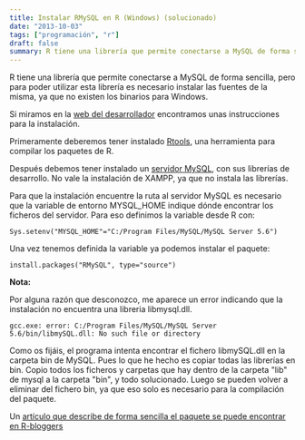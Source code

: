 ```yaml
---
title: Instalar RMySQL en R (Windows) (solucionado)
date: "2013-10-03"
tags: ["programación", "r"]
draft: false
summary: R tiene una librería que permite conectarse a MySQL de forma sencilla, pero para poder utilizar esta librería es necesario instalar las fuentes de la misma, ya que no existen los binarios para Windows.
---
```


R tiene una librería que permite conectarse a MySQL de forma sencilla, pero para poder utilizar esta librería es necesario instalar las fuentes de la misma, ya que no existen los binarios para Windows.

Si miramos en la [web del desarrollador](http://biostat.mc.vanderbilt.edu/wiki/Main/RMySQL) encontramos unas instrucciones para la instalación.

Primeramente deberemos tener instalado [Rtools](http://cran.r-project.org/bin/windows/Rtools/), una herramienta para compilar los paquetes de R.

Después debemos tener instalado un [servidor MySQL]( https://dev.mysql.com/downloads/mysql/ ), con sus librerías de desarrollo. No vale la instalación de XAMPP, ya que no instala las librerías.

Para que la instalación encuentre la ruta al servidor MySQL es necesario que la variable de entorno MYSQL_HOME indique dónde encontrar los ficheros del servidor. Para eso definimos la variable desde R con:

    Sys.setenv("MYSQL_HOME"="C:/Program Files/MySQL/MySQL Server 5.6")

Una vez tenemos definida la variable ya podemos instalar el paquete:

    install.packages("RMySQL", type="source")

**Nota:**

Por alguna razón que desconozco, me aparece un error indicando que la instalación no encuentra una libreria libmysql.dll.

    gcc.exe: error: C:/Program Files/MySQL/MySQL Server 5.6/bin/libmySQL.dll: No such file or directory

Como os fijáis, el programa intenta encontrar el fichero libmySQL.dll en la carpeta bin de MySQL. Pues lo que he hecho es copiar todas las librerías en bin. Copio todos los ficheros y carpetas que hay dentro de la carpeta "lib" de mysql a la carpeta "bin", y todo solucionado. Luego se pueden volver a eliminar del fichero bin, ya que eso solo es necesario para la compilación del paquete.

Un [artículo que describe de forma sencilla el paquete se puede encontrar en R-bloggers](http://www.r-bloggers.com/mysql-and-r/)
